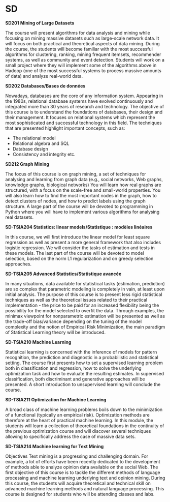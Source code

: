 # SD

**SD201 Mining of Large Datasets**

The course will present algorithms for data analysis and mining while focusing on mining
massive datasets such as large-scale network data. It will focus on both practical and theoretical
aspects of data mining. During the course, the students will become familiar with the most
successful algorithms for clustering, ranking, mining frequent itemsets, recommender systems,
as well as community and event detection. Students will work on a small project where they will
implement some of the algorithms above in Hadoop (one of the most successful systems to
process massive amounts of data) and analyze real-world data.

**SD202 Databases/Bases de données**

Nowadays, databases are the core of any information system. Appearing in the 1980s, relational
database systems have evolved continuously and integrated more than 30 years of research and
technology. The objective of this course is to understand the foundations of databases, their
design and their management. It focuses on relational systems which represent the most
sophisticated and successful technology in this field. The techniques that are presented highlight
important concepts, such as:
- The relational model
- Relational algebra and SQL
- Database design
- Consistency and integrity etc.

**SD212 Graph Mining**

The focus of this course is on graph mining, a set of techniques for analysing and learning from
graph data (e.g., social networks, Web graphs, knowledge graphs, biological networks)
You will learn how real graphs are structured, with a focus on the scale-free and small-world
properties.
You will also learn how to find the most important nodes in the graph, how to detect clusters of
nodes, and how to predict labels using the graph structure.
A large part of the course will be devoted to programming in Python where you will have to
implement various algorithms for analysing real datasets.

**SD-TSIA204 Statistics: linear models/Statistique : modèles linéaires**

In this course, we will first introduce the linear model for least square regression as well as
present a more general framework that also includes logistic regression. We will consider the
tasks of estimation and tests in these models. The last part of the course will be devoted to
model selection, based on the norm L1 regularization and on greedy selection approaches.

**SD-TSIA205 Advanced Statistics/Statistique avancée**

In many situations, data available for statistical tasks (estimation, prediction) are so complex that
parametric modeling is completely in vain, at least upon initial analysis. The purpose of this
course is to present less rigid statistical techniques as well as the theoretical issues related to
their practical implementation - the price to be paid for an increased flexibility being the possibility
for the model selected to overfit the data.
Through examples, the minimax viewpoint for nonparametric estimation will be presented as
well as the trade-off bias/variance depending on the tuning of the model complexity and the
notion of Empirical Risk Minimization, the main paradigm of Statistical Learning theory will be
introduced.

**SD-TSIA210 Machine Learning**

Statistical learning is concerned with the inference of models for pattern recognition, the
prediction and diagnostic in a probabilistic and statistical setting.
The course first presents how to set a supervised learning problem both in classification and
regression, how to solve the underlying optimization task and how to evaluate the resulting
estimates. In supervised classification, both discriminant and generative approaches will be
presented. A short introduction to unsupervised learning will conclude the course.

**SD-TSIA211 Optimization for Machine Learning**

A broad class of machine learning problems boils down to the minimization of a functional
(typically an empirical risk). Optimization methods are therefore at the heart of practical machine
learning. In this module, the students will learn a collection of theoretical foundations in the
continuity of the previous optimization course and will discover several techniques allowing to
specifically address the case of massive data sets.

**SD-TSIA214 Machine learning for Text Mining**

Objectives
Text mining is a progressing and challenging domain. For example, a lot of efforts have been
recently dedicated to the development of methods able to analyze opinion data available on the social Web. The first objective of this course is to tackle the different methods of language
processing and machine learning underlying text and opinion mining.
During this course, the students will acquire theoretical and technical skill on advanced machine
learning methods and natural language processing. This course is designed for students who will
be attending classes and labs.
